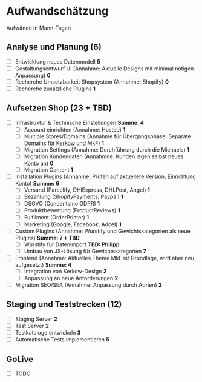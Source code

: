 # Aufwandschätzung 
Aufwände in Mann-Tagen
## Analyse und Planung (6)
- [ ] Entwicklung neues Datenmodell  **5**
- [ ] Gestaltungsentwurf UI (Annahme: Aktuelle Designs mit minimal nötigen Anpassung) **0**
- [ ] Recherche Umsetzbarkeit Shopsystem (Annahme: Shopify) **0**
- [ ] Recherche zusätzliche Plugins **1**
 
## Aufsetzen Shop (23 + TBD)
- [ ] Infrastruktur & Technische Einstellungen **Summe: 4**
   - [ ] Account einrichten (Annahme: Hosted) **1**
   - [ ] Multiple Stores/Domains (Annahme für Übergangsphase: Separate Domains für Kerkow und MkF) **1**
   - [ ] Migration Settings (Annahme: Durchführung durch die Michaels) **1**
   - [ ] Migration Kundendaten (Annahmne: Kunden legen selbst neues Konto an) **0**
   - [ ] Migration Content **1**
- [ ] Installation Plugins (Annahme: Prüfen auf aktuellere Version, Einrichtung Konto) **Summe: 6**
   - [ ] Versand (Parcelify, DHlExpress, DHLPost, Angel) **1**
   - [ ] Bezahlung (ShopifyPayments, Paypal) **1**
   - [ ] DSGVO (Concentsmo GDPR) **1**
   - [ ] Produktbewertung (ProductReviews) **1**
   - [ ] Fulfilment (OrderPrinter) **1**
   - [ ] Marketing (Google, Facebook, Adcel) **1**
- [ ] Custom Plugins (Annahme: Wurstify und Gewichtskategorien als neue Plugins) **Summe: 7 + TBD**
   - [ ] Wurstify für Datenimport **TBD: Philipp**
   - [ ] Umbau von JS-Lösung für Gewichtskategorien **7**
- [ ] Frontend (Annahme: Aktuelles Theme MkF ist Grundlage, wird aber neu aufgesetzt) **Summe: 4**
   - [ ] Integration von Kerkow-Design **2**
   - [ ] Anpassung an neue Anforderungen **2**
- [ ] Migration SEO/SEA (Annahme: Anpassung durch Adrien) **2**

## Staging und Teststrecken (12)
- [ ] Staging Server **2**
- [ ] Test Server **2**
- [ ] Testkataloge entwickeln **3**
- [ ] Automatische Tests implementieren **5**

## GoLive
- [ ] TODO
